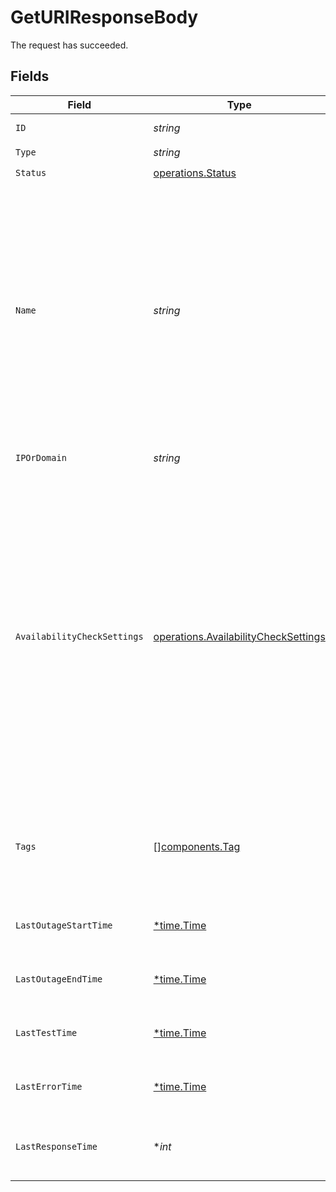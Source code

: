 # GetURIResponseBody

The request has succeeded.


## Fields

| Field                                                                                                                                                                                                                                                                                                 | Type                                                                                                                                                                                                                                                                                                  | Required                                                                                                                                                                                                                                                                                              | Description                                                                                                                                                                                                                                                                                           | Example                                                                                                                                                                                                                                                                                               |
| ----------------------------------------------------------------------------------------------------------------------------------------------------------------------------------------------------------------------------------------------------------------------------------------------------- | ----------------------------------------------------------------------------------------------------------------------------------------------------------------------------------------------------------------------------------------------------------------------------------------------------- | ----------------------------------------------------------------------------------------------------------------------------------------------------------------------------------------------------------------------------------------------------------------------------------------------------- | ----------------------------------------------------------------------------------------------------------------------------------------------------------------------------------------------------------------------------------------------------------------------------------------------------- | ----------------------------------------------------------------------------------------------------------------------------------------------------------------------------------------------------------------------------------------------------------------------------------------------------- |
| `ID`                                                                                                                                                                                                                                                                                                  | *string*                                                                                                                                                                                                                                                                                              | :heavy_check_mark:                                                                                                                                                                                                                                                                                    | N/A                                                                                                                                                                                                                                                                                                   | e-1448474379026206720                                                                                                                                                                                                                                                                                 |
| `Type`                                                                                                                                                                                                                                                                                                | *string*                                                                                                                                                                                                                                                                                              | :heavy_check_mark:                                                                                                                                                                                                                                                                                    | N/A                                                                                                                                                                                                                                                                                                   | Uri                                                                                                                                                                                                                                                                                                   |
| `Status`                                                                                                                                                                                                                                                                                              | [operations.Status](../../models/operations/status.md)                                                                                                                                                                                                                                                | :heavy_check_mark:                                                                                                                                                                                                                                                                                    | N/A                                                                                                                                                                                                                                                                                                   | up                                                                                                                                                                                                                                                                                                    |
| `Name`                                                                                                                                                                                                                                                                                                | *string*                                                                                                                                                                                                                                                                                              | :heavy_check_mark:                                                                                                                                                                                                                                                                                    |   Name of the URI, which must be unique within the organization.<br/>  The name must also not contain any control characters, any white space other than space (U+0020), or any consecutive, leading or trailing spaces.                                                                              | solarwinds.com                                                                                                                                                                                                                                                                                        |
| `IPOrDomain`                                                                                                                                                                                                                                                                                          | *string*                                                                                                                                                                                                                                                                                              | :heavy_check_mark:                                                                                                                                                                                                                                                                                    | IP/domain address of the URI.                                                                                                                                                                                                                                                                         | solarwinds.com                                                                                                                                                                                                                                                                                        |
| `AvailabilityCheckSettings`                                                                                                                                                                                                                                                                           | [operations.AvailabilityCheckSettings](../../models/operations/availabilitychecksettings.md)                                                                                                                                                                                                          | :heavy_check_mark:                                                                                                                                                                                                                                                                                    | Availability tests configuration for the URI.                                                                                                                                                                                                                                                         | {<br/>"testIntervalInSeconds": 14400,<br/>"protocol": "PING",<br/>"platformOptions": {<br/>"probePlatforms": [<br/>"AWS"<br/>],<br/>"testFromAll": true<br/>},<br/>"testFrom": {<br/>"type": "REGION",<br/>"values": [<br/>"NA"<br/>]<br/>},<br/>"outageConfiguration": {<br/>"failingTestLocations": "all",<br/>"consecutiveForDown": 3<br/>},<br/>"ping": {<br/>"enabled": true<br/>}<br/>} |
| `Tags`                                                                                                                                                                                                                                                                                                | [][components.Tag](../../models/components/tag.md)                                                                                                                                                                                                                                                    | :heavy_minus_sign:                                                                                                                                                                                                                                                                                    | Entity tags. Tag is a key-value pair, where there may be only single tag value for the same key.                                                                                                                                                                                                      | [<br/>{<br/>"key": "environment",<br/>"value": "production"<br/>}<br/>]                                                                                                                                                                                                                               |
| `LastOutageStartTime`                                                                                                                                                                                                                                                                                 | [*time.Time](https://pkg.go.dev/time#Time)                                                                                                                                                                                                                                                            | :heavy_minus_sign:                                                                                                                                                                                                                                                                                    | Time when the last outage started.                                                                                                                                                                                                                                                                    | 2025-01-15T14:31:19.735Z                                                                                                                                                                                                                                                                              |
| `LastOutageEndTime`                                                                                                                                                                                                                                                                                   | [*time.Time](https://pkg.go.dev/time#Time)                                                                                                                                                                                                                                                            | :heavy_minus_sign:                                                                                                                                                                                                                                                                                    | Time when the last outage ended.                                                                                                                                                                                                                                                                      | 2025-01-15T14:31:19.735Z                                                                                                                                                                                                                                                                              |
| `LastTestTime`                                                                                                                                                                                                                                                                                        | [*time.Time](https://pkg.go.dev/time#Time)                                                                                                                                                                                                                                                            | :heavy_minus_sign:                                                                                                                                                                                                                                                                                    | Time when the last test was performed.                                                                                                                                                                                                                                                                | 2025-01-15T14:31:19.735Z                                                                                                                                                                                                                                                                              |
| `LastErrorTime`                                                                                                                                                                                                                                                                                       | [*time.Time](https://pkg.go.dev/time#Time)                                                                                                                                                                                                                                                            | :heavy_minus_sign:                                                                                                                                                                                                                                                                                    | Last time when a synthetic test failed.                                                                                                                                                                                                                                                               | 2025-01-15T14:31:19.735Z                                                                                                                                                                                                                                                                              |
| `LastResponseTime`                                                                                                                                                                                                                                                                                    | **int*                                                                                                                                                                                                                                                                                                | :heavy_minus_sign:                                                                                                                                                                                                                                                                                    | Response time from the last synthetic check in milliseconds.                                                                                                                                                                                                                                          | 376                                                                                                                                                                                                                                                                                                   |